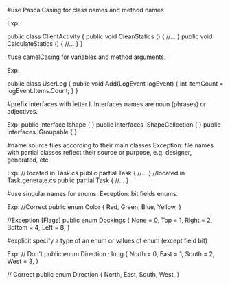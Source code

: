 #use PascalCasing for class names and method names
 
 Exp: 
 
 public class ClientActivity 
 {
    public void CleanStatics () 
    {
         //...
    }
    public void CalculateStatics () 
    {
        //...
    }
 }

#use camelCasing for variables and method arguments.

Exp:

public class UserLog 
{
    public void Add(LogEvent logEvent) {
        int itemCount = logEvent.Items.Count;
    } 
}

#prefix interfaces with letter I. Interfaces names are noun (phrases) or adjectives.

Exp:
public interface Ishape 
{
}
public interfaces IShapeCollection
{
}
public interfaces IGroupable
{
}

#name source files according to their main classes.Exception: file names with partial classes
reflect their source or purpose, e.g. designer, generated, etc.

Exp:
// located in Task.cs
public partial Task 
{
    //...
}
//located in Task.generate.cs
public partial Task 
{
    //...
}

#use singular names for enums. Exception: bit fields enums.

Exp:
//Correct
public enum Color {
    Red,
    Green,
    Blue,
    Yellow,
}

//Exception
[Flags]
public enum Dockings {
    None = 0,
    Top = 1,
    Right = 2,
    Bottom = 4,
    Left = 8,
}

#explicit specify a type of an enum or values of enum (except field bit)

Exp:
// Don't
public enum Direction : long {
    North = 0,
    East = 1,
    South = 2, 
    West = 3,
}

// Correct 
public enum Direction
{
    North,
    East, 
    South,
    West,
}

